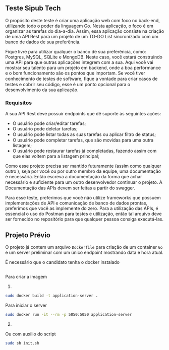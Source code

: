 ## Teste Sipub Tech

 O propósito deste teste é criar uma aplicação web com foco no back-end, utilizando todo o poder da linguagem Go. Nesta aplicação, o foco é em organizar as tarefas do dia-a-dia. Assim, essa aplicação consiste na criação de uma API Rest para um projeto de um TO-DO List sincronizado com um banco de dados de sua preferência. 

 Fique livre para utilizar qualquer o banco de sua preferência, como: Postgres, MySQL, SQLite e MongoDB. Neste caso, você estará construindo uma API para que outras aplicações integrem com a sua. Aqui você vai mostrar seu talento para um projeto em backend, onde a boa performance e o bom funcionamento são os pontos que importam. Se você tiver conhecimento de testes de software, ﬁque a vontade para criar casos de testes e cobrir seu código, esse é um ponto opcional para o desenvolvimento da sua aplicação.
 
 ### Requisitos

 A sua API Rest deve possuir endpoints que dê suporte às seguintes ações: 


- O usuário pode criar/editar tarefas;
- O usuário pode deletar tarefas;
- O usuário pode listar todas as suas tarefas ou aplicar ﬁltro de status;
- O usuário pode completar tarefas, que são movidas para uma outra listagem;
- O usuário pode restaurar tarefas já completadas, fazendo assim com que elas
voltem para a listagem principal;

Como esse projeto precisa ser mantido futuramente (assim como qualquer outro ), seja por você ou por outro membro da equipe, uma documentação é necessária. Então escreva a documentação da forma que achar necessário e suﬁciente para um outro desenvolvedor continuar o projeto. A Documentação das APIs devem ser feitas a partir do swagger.

Para esse teste, preferimos que você não utilize frameworks que possuem implementações de API e comunicação de banco de dados prontas, preferimos que você as implemente do zero. Para a utilização das APIs, é essencial o uso do Postman para testes e utilização, então tal arquivo deve ser fornecido no repositório para que qualquer pessoa consiga executá-las.

## Projeto Prévio 

O projeto já contem um arquivo `Dockerfile` para criação de um container `Go` e um server preliminar com um único endpoint mostrando data e hora atual.

É necessário que o candidato tenha o docker instalado

##

Para criar a imagem 

1.
``` bash
sudo docker build -t application-server .
```

Para iniciar o server 

``` bash
sudo docker run -it --rm -p 5050:5050 application-server
```

2.
Ou com auxilio do script

``` bash
sudo sh init.sh
```
